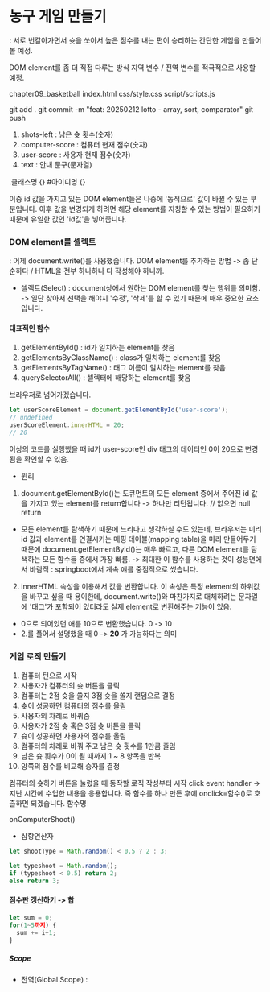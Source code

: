 # 농구 게임 만들기

: 서로 번갈아가면서 슛을 쏘아서 높은 점수를 내는 편이 승리하는 간단한 게임을 만들어볼 예정.

DOM element를 좀 더 직접 다루는 방식 지역 변수 / 전역 변수를 적극적으로 사용할 예정.

chapter09_basketball
index.html
css/style.css
script/scripts.js

git add .
git commit -m "feat: 20250212 lotto - array, sort, comparator"
git push

1. shots-left : 남은 슛 횟수(숫자)
2. computer-score : 컴퓨터 현재 점수(숫자)
3. user-score : 사용자 현재 점수(숫자)
4. text : 안내 문구(문자열)

.클래스명 {} #아이디명 {}

이중 id 값을 가지고 있는 DOM element들은 나중에 '동적으로' 값이 바뀔 수 있는 부분입니다.
이후 값을 변경되게 하려면 해당 element를 지칭할 수 있는 방법이 필요하기 때문에 유일한 값인 'id값'을 넣어줍니다.

### DOM element를 셀렉트

: 어제 document.write()를 사용했습니다.
DOM element를 추가하는 방법 -> 좀 단순하다 / HTML을 전부 하나하나 다 작성해야 하니까.

- 셀렉트(Select) : document상에서 원하는 DOM element를 찾는 행위를 의미함. -> 일단 찾아서 선택을 해야지 '수정', '삭제'를 할 수 있기 때문에 매우 중요한 요소입니다.

#### 대표적인 함수

1. getElementById() : id가 일치하는 element를 찾음
2. getElementsByClassName() : class가 일치하는 element를 찾음
3. getElementsByTagName() : 태그 이름이 일치하는 element를 찾음
4. querySelectorAll() : 셀렉터에 해당하는 element를 찾음

브라우저로 넘어가겠습니다.

```javascript
let userScoreElement = document.getElementById('user-score');
// undefined
userScoreElement.innerHTML = 20;
// 20
```

이상의 코드를 실행했을 때 id가 user-score인 div 태그의 데이터인 0이 20으로 변경됨을 확인할 수 있음.

- 원리

1. document.getElementById()는 도큐먼트의 모든 element 중에서 주어진 id 값을 가지고 있는 element를 return합니다 -> 하나만 리턴됩니다. // 없으면 null return

- 모든 element를 탐색하기 때문에 느리다고 생각하실 수도 있는데, 브라우저는 미리 id 값과 element를 연결시키는 매핑 테이블(mapping table)을 미리 만들어두기 때문에 document.getElementById()는 매우 빠르고, 다른 DOM element를 탐색하는 모든 함수들 중에서 가장 빠름. -> 최대한 이 함수를 사용하는 것이 성능면에서 바람직 : springboot에서 계속 얘를 중점적으로 썼습니다.

2. innerHTML 속성을 이용해서 값을 변환합니다. 이 속성은 특정 element의 하위값을 바꾸고 싶을 때 용이한데, document.write()와 마찬가지로 대체하려는 문자열에 '태그'가 포함되어 있더라도 실제 element로 변환해주는 기능이 있음.

- 0으로 되어있던 애를 10으로 변환했습니다. 0 -> 10
- 2.를 풀어서 설명했을 때 0 -> <b>20</b> 가 가능하다는 의미

### 게임 로직 만들기

1. 컴퓨터 턴으로 시작
2. 사용자가 컴퓨터의 슛 버튼을 클릭
3. 컴퓨터는 2점 슛을 쏠지 3점 슛을 쏠지 랜덤으로 결정
4. 슛이 성공하면 컴퓨터의 점수를 올림
5. 사용자의 차례로 바꿔줌
6. 사용자가 2점 슛 혹은 3점 슛 버튼을 클릭
7. 슛이 성공하면 사용자의 점수를 올림
8. 컴퓨터의 차례로 바꿔 주고 남은 슛 횟수를 1만큼 줄임
9. 남은 슛 횟수가 0이 될 때까지 1 ~ 8 항목을 반복
10. 양쪽의 점수를 비교해 승자를 결정

컴퓨터의 슛하기 버튼을 눌렀을 때 동작할 로직 작성부터 시작
click event handler -> 지난 시간에 수업한 내용을 응용합니다.
즉 함수를 하나 만든 후에 onclick=함수()로 호출하면 되겠습니다.
함수명

onComputerShoot()

- 삼항연산자

```javascript
let shootType = Math.random() < 0.5 ? 2 : 3;

let typeshoot = Math.random();
if (typeshoot < 0.5) return 2;
else return 3;
```

#### 점수판 갱신하기 -> 합

```javascript
let sum = 0;
for(1~5까지) {
  sum += i+1;
}
```

##### Scope

- 전역(Global Scope) : <script>태그나 script 파일 안에 선언된 변수들 중에서 특정 함수의 블록 안에 위치하지 않은 모든 변수를 '전역 변수'라고 함.
- 지역(Local Scope) : 함수 내에서 정의한 변수
  ex) 함수 a와 함수 b가 있다고 가정했을 때, a 함수 내에 c라는 변수가 '선언'되고, b 함수 내에서 다시 c라는 변수를 '선언' 한다고 하더라도 오류가 발생하지 않음.

JS에서는 어떠한 변수를 찾을 때, 현재의 로컬 스코프에서 찾아본 후에 없으면 글로벌 스코프가 나올 때까지 하나씩 상위의 부모 스코프로 거슬러 올라가게 됨.

그래서 scripts.js에서 현재 함수 내에 선언된 지역 변수로 인해 개발자가 의도한 결과값이 나오지 않았습니다 -> 전역으로 선언하면 좀 괜찮아질 것이다.

#### 사용자 슛 로직 구현하기 ->

onComputerShoot()을 기준으로
onUserShoot(shootType) 형태로 구현 -> onclick=onUserShoot(2), onclick=onUserShoot(3) 형태로

#### 게임 규칙 구현하기

: 현재 상황에서의 문제점

1. 순서를 고정시켰음에도 불구하고 User부터 슛이 가능한 상황

- 해당 문제를 해결하기 위해서는 현재 누구의 차례인지를 확인하고, 본인의 차례가 아닌데 슛 버튼이 클릭됐다면 그대로 함수를 종료해버리는 방식을 선택할 수 있을 것 같습니다.

```javascript
//1
if (!isComputerTurn) return;

//2
if (!isComputerTurn) {
  return;
}
```

- 코드블록이 없는 if문 -> if뿐만 아니라 for, while 문 등에서 단 하나의 실행문만 존재할 경우에 코드블록이 없더라도 정상적으로 구현이 됩니다.

- 문제는 1, 2번 스타일은 개발자들 사이에서는 호불호가 좀 나뉘는 편이라서 프로젝트나 회사 차원에서 한 가지 스타일로 통제하는 경우도 있습니다.

그리고 저희가 실제로 이상의 코드까지 구현했을 때 생기는 불편한 점에 관해 고려할 필요가 있습니다.

```javascript
let computerButtons = document.getElementsByClassName('btn-computer');

for (let i = 0; i < computerButtons.length; i++) {
  computerButtons[i].disabled = true;
}

let userButtons = document.getElementsByClassName('btn-user');

for (let i = 0; i < userButtons.length; i++) {
  userButtons[i].disabled = false;
}
```

이상의 코드를 통해 button 속성에 class를 집어넣었음을 확인할 수 있고, computerButtons.disabled가 true라면 userButtons.disabled가 false가 되도록 작성했습니다.

##### 처리 과정

1. document.getElementsByClassName()을 통해서 btn-computer라는 클래스를 가진 element들을 가지고 왔습니다. -> element가 복수인데 -> '배열'과 같은 형태로 들어오게됨.

- 이상을 이유로 btn-computer class가 하나만 있음에도 불구하고 return된 자료형이 배열이기 때문에 굳이 Java 기준으로 따진다면
  boolean[] arr01 = new arr01[1];이라서 내부의 element를 직접 추출해야지만 index 넘버 0번지에 있는 요소를 false나 true로 바꾸는 등의 연산을 할 수 있음.

즉, arr01이 배열인 이상 arr01 = false;와 같은 연산이 불가능하기 때문에 class가 하나만 있더라도 반복문을 통한 element 추출이 강제됨.

20250214 수업 시작 -> 남은 슛 횟수가 0이 됐을 때 승패를 안내를 하도록 작성할 예정

git add .
git commit -m "feat: 20250213 basketball game button disabled"
git push
